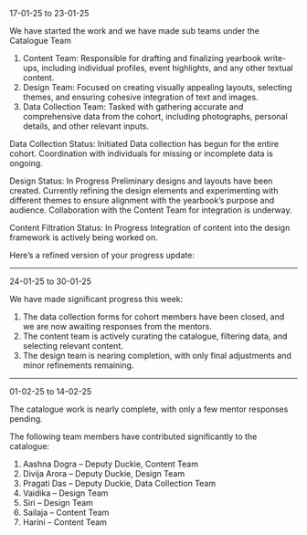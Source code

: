 17-01-25 to 23-01-25

We have started the work and we have made sub teams under the Catalogue Team

1. Content Team: Responsible for drafting and finalizing yearbook write-ups, including individual profiles, event highlights, and any other textual content.
2. Design Team: Focused on creating visually appealing layouts, selecting themes, and ensuring cohesive integration of text and images.
3. Data Collection Team: Tasked with gathering accurate and comprehensive data from the cohort, including photographs, personal details, and other relevant inputs.

Data Collection
Status: Initiated
Data collection has begun for the entire cohort.
Coordination with individuals for missing or incomplete data is ongoing.

Design
Status: In Progress
Preliminary designs and layouts have been created.
Currently refining the design elements and experimenting with different themes to ensure alignment with the yearbook’s purpose and audience.
Collaboration with the Content Team for integration is underway.

Content Filtration
Status: In Progress
Integration of content into the design framework is actively being worked on.

Here’s a refined version of your progress update:  

---

24-01-25 to 30-01-25

We have made significant progress this week:  

1. The data collection forms for cohort members have been closed, and we are now awaiting responses from the mentors.  
2. The content team is actively curating the catalogue, filtering data, and selecting relevant content.  
3. The design team is nearing completion, with only final adjustments and minor refinements remaining.

---

01-02-25 to 14-02-25

The catalogue work is nearly complete, with only a few mentor responses pending.

The following team members have contributed significantly to the catalogue:

1. Aashna Dogra – Deputy Duckie, Content Team
2. Divija Arora – Deputy Duckie, Design Team
3. Pragati Das – Deputy Duckie, Data Collection Team
4. Vaidika – Design Team
5. Siri – Design Team
6. Sailaja – Content Team
7. Harini – Content Team



